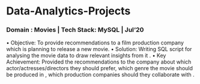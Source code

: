 # Data-Analytics-Projects

### Domain : Movies | Tech Stack: MySQL | Jul‘20
•	Objective: To provide recommendations to a film production company which is planning to release a new movie.
•	Solution: Writing SQL script for analysing the movie data to draw relevant insights from it . 
•	Key Achievement: Provided the recommendations to the company about which actor/actresses/directors they should prefer, which genre the movie should be produced in , which production companies should they collaborate with .





